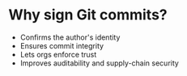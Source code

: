 # Why sign Git commits?

- Confirms the author's identity
- Ensures commit integrity
- Lets orgs enforce trust
- Improves auditability and supply-chain security

